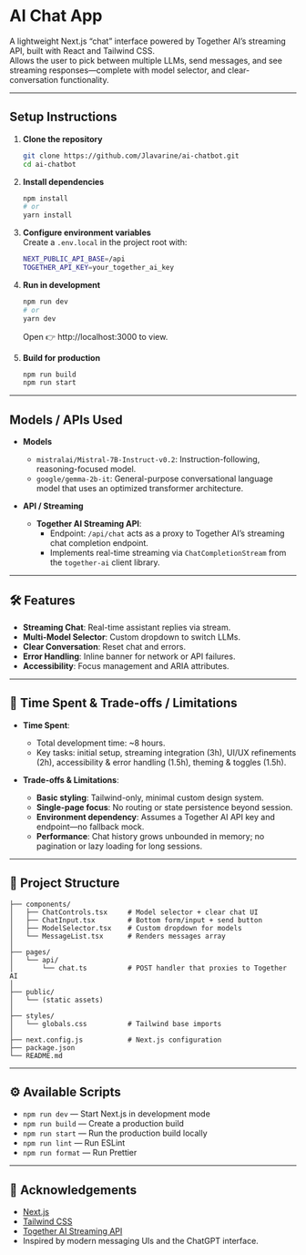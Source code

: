 # AI Chat App

A lightweight Next.js “chat” interface powered by Together AI’s streaming API, built with React and Tailwind CSS.  
Allows the user to pick between multiple LLMs, send messages, and see streaming responses—complete with model selector, and clear-conversation functionality.

---

## Setup Instructions

1. **Clone the repository**  
   ```bash
   git clone https://github.com/Jlavarine/ai-chatbot.git
   cd ai-chatbot
   ```

2. **Install dependencies**  
   ```bash
   npm install
   # or
   yarn install
   ```

3. **Configure environment variables**  
   Create a `.env.local` in the project root with:  
   ```bash
   NEXT_PUBLIC_API_BASE=/api
   TOGETHER_API_KEY=your_together_ai_key
   ```

4. **Run in development**  
   ```bash
   npm run dev
   # or
   yarn dev
   ```
   Open 👉 http://localhost:3000 to view.

5. **Build for production**  
   ```bash
   npm run build
   npm run start
   ```

---

## Models / APIs Used

- **Models**  
  - `mistralai/Mistral-7B-Instruct-v0.2`: Instruction-following, reasoning-focused model.  
  - `google/gemma-2b-it`: General-purpose conversational language model that uses an optimized transformer architecture.  

- **API / Streaming**  
  - **Together AI Streaming API**:  
    - Endpoint: `/api/chat` acts as a proxy to Together AI’s streaming chat completion endpoint.  
    - Implements real-time streaming via `ChatCompletionStream` from the `together-ai` client library.

---

## 🛠️ Features

- **Streaming Chat**: Real-time assistant replies via stream.  
- **Multi-Model Selector**: Custom dropdown to switch LLMs.  
- **Clear Conversation**: Reset chat and errors.  
- **Error Handling**: Inline banner for network or API failures.  
- **Accessibility**: Focus management and ARIA attributes.  

---

## 🚂 Time Spent & Trade-offs / Limitations

- **Time Spent**:  
  - Total development time: ~8 hours.  
  - Key tasks: initial setup, streaming integration (3h), UI/UX refinements (2h), accessibility & error handling (1.5h), theming & toggles (1.5h).

- **Trade-offs & Limitations**:  
  - **Basic styling**: Tailwind-only, minimal custom design system.  
  - **Single-page focus**: No routing or state persistence beyond session.  
  - **Environment dependency**: Assumes a Together AI API key and endpoint—no fallback mock.  
  - **Performance**: Chat history grows unbounded in memory; no pagination or lazy loading for long sessions.

---

## 📂 Project Structure

```
├── components/
│   ├── ChatControls.tsx     # Model selector + clear chat UI
│   ├── ChatInput.tsx        # Bottom form/input + send button
│   ├── ModelSelector.tsx    # Custom dropdown for models
│   └── MessageList.tsx      # Renders messages array
│
├── pages/
│   └── api/
│       └── chat.ts          # POST handler that proxies to Together AI
│
├── public/
│   └── (static assets)
│
├── styles/
│   └── globals.css          # Tailwind base imports
│
├── next.config.js           # Next.js configuration
├── package.json
└── README.md
```

---

## ⚙️ Available Scripts

- `npm run dev` — Start Next.js in development mode  
- `npm run build` — Create a production build  
- `npm run start` — Run the production build locally  
- `npm run lint` — Run ESLint  
- `npm run format` — Run Prettier  

---

## 🙏 Acknowledgements

- [Next.js](https://nextjs.org/)  
- [Tailwind CSS](https://tailwindcss.com/)  
- [Together AI Streaming API](https://together.ai/)  
- Inspired by modern messaging UIs and the ChatGPT interface.
